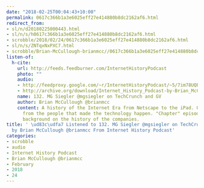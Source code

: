 ```yaml
---
date: "2018-02-25T00:04:43+10:00"
permalink: 0617c366b1a3e6025eff27e414880b8dc2162af6.html
redirect_from:
- sl/n/d20180225000443.html
- sl/n/s/h0617c366b1a3e6025eff27e414880b8dc2162af6.html
- scrobble/2018/02/24/0617c366b1a3e6025eff27e414880b8dc2162af6.html
- sl/n/s/ZNTqxNxPXC7.html
- scrobble/Brian-McCullough-brianmcc//0617c366b1a3e6025eff27e414880b8dc2162af6.html
listen-of:
  h-cite:
    url: http://feeds.feedburner.com/InternetHistoryPodcast
    photo: ""
    audio:
    - http://feedproxy.google.com/~r/InternetHistoryPodcast/~5/7im78UQPKhM/132._MG_Siegler_mgsiegler_on_TechCrunch_and_GV.mp3
    - http://archive.org/download/Internet_History_Podcast-by-Brian_McCullough/132_MG_Siegler_mgsiegler_on_TechCrunch_and_GV.mp3
    name: 132. MG Siegler @mgsiegler on TechCrunch and GV
    author: Brian McCullough @brianmcc
    content: A history of the Internet Era from Netscape to the iPad. Oral histories
      from the people that made the technology happen. "Chapter" episodes providing
      background on the history of the companies.
title: ' \ud83c\udfa7 Listened to 132. MG Siegler @mgsiegler on TechCrunch and GV
  by Brian McCullough @brianmcc From Internet History Podcast'
categories:
- scrobble
- audio
- Internet History Podcast
- Brian McCullough @brianmcc
- February
- 2018
- 24
---
```

